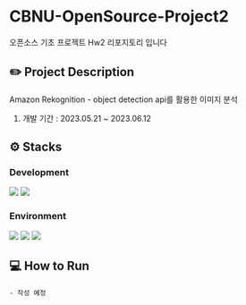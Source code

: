 # CBNU-OpenSource-Project2
오픈소스 기초 프로젝트 Hw2 리포지토리 입니다

## ✏️ Project Description
Amazon Rekognition - object detection api를 활용한 이미지 분석
1. 개발 기간 : 2023.05.21 ~ 2023.06.12

## ⚙️ Stacks
### Development
<img src="https://img.shields.io/badge/node.js-339933?style=for-the-badge&logo=nodedotjs&logoColor=white"> <img src="https://img.shields.io/badge/npm-CB3837?style=for-the-badge&logo=npm&logoColor=white">
### Environment
<img src="https://img.shields.io/badge/github-181717?style=for-the-badge&logo=github&logoColor=white"> <img src="https://img.shields.io/badge/git-F05032?style=for-the-badge&logo=git&logoColor=white"> <img src="https://img.shields.io/badge/visual%20studio%20code-007ACC?style=for-the-badge&logo=visualstudiocode&logoColor=white">


## 💻 How to Run
```
- 작성 예정
```
